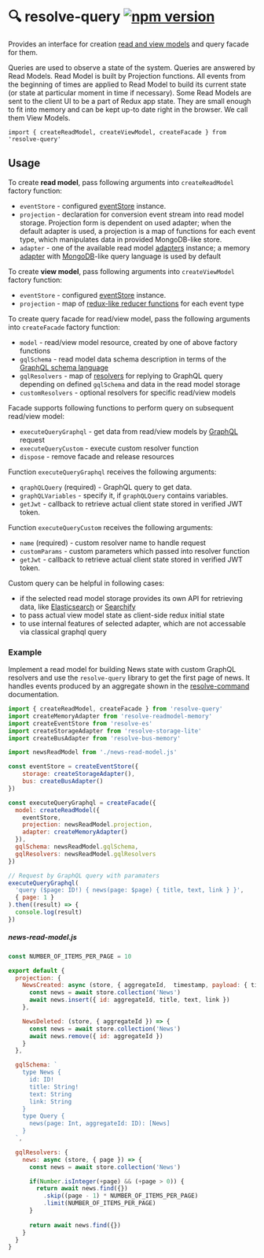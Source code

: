 # **🔍 resolve-query** [![npm version](https://badge.fury.io/js/resolve-query.svg)](https://badge.fury.io/js/resolve-query)

Provides an interface for creation [read and view models](../resolve-scripts/src/template#%EF%B8%8F-aggregates-and-read-models) and query facade for them. 

Queries are used to observe a state of the system. Queries are answered by Read Models. Read Model is built by Projection functions. All events from the beginning of times are applied to Read Model to build its current state (or state at particular moment in time if necessary).
Some Read Models are sent to the client UI to be a part of Redux app state. They are small enough to fit into memory and can be kept up-to date right in the browser. We call them View Models.

```
import { createReadModel, createViewModel, createFacade } from 'resolve-query'
```


## Usage
To create **read model**, pass following arguments into `createReadModel` factory function:
* `eventStore` - configured [eventStore](../resolve-es) instance.
* `projection` - declaration for conversion event stream into read model storage. Projection form is dependent on used adapter; when the default adapter is used, a projection is a map of functions for each event type, which manipulates data in provided MongoDB-like store.
* `adapter` - one of the available read model [adapters](../readmodel-adapters) instance; a memory [adapter](../readmodel-adapters/resolve-readmodel-memory) with [MongoDB](https://docs.mongodb.com/manual/reference/method/js-collection/)-like query language is used by default

To create **view model**, pass following arguments into `createViewModel` factory function:
* `eventStore` - configured [eventStore](../resolve-es) instance.
* `projection` - map of [redux-like reducer functions](https://redux.js.org/docs/basics/Reducers.html) for each event type


To create query facade for read/view model, pass the following arguments into `createFacade` factory function:
* `model` - read/view model resource, created by one of above factory functions
* `gqlSchema` - read model data schema description in terms of the [GraphQL schema language](http://graphql.org/learn/schema/)
* `gqlResolvers` - map of [resolvers](http://dev.apollodata.com/tools/graphql-tools/resolvers.html) for replying to GraphQL query depending on defined `gqlSchema` and data in the read model storage
* `customResolvers` - optional resolvers for specific read/view models

Facade supports following functions to perform query on subsequent read/view model:
* `executeQueryGraphql` - get data from read/view models by [GraphQL](http://graphql.org/learn/) request
* `executeQueryCustom` - execute custom resolver function
* `dispose` - remove facade and release resources

Function `executeQueryGraphql` receives the following arguments:
* `qraphQLQuery` (required) - GraphQL query to get data.
* `graphQLVariables` - specify it, if `graphQLQuery` contains variables.
* `getJwt` - callback to retrieve actual client state stored in verified JWT token.
 
Function `executeQueryCustom` receives the following arguments:
* `name` (required) - custom resolver name to handle request
* `customParams` - custom parameters which passed into resolver function
* `getJwt` - callback to retrieve actual client state stored in verified JWT token.

Custom query can be helpful in following cases:
* if the selected read model storage provides its own API for retrieving data, like [Elasticsearch](https://www.elastic.co/) or [Searchify](https://www.searchify.com/)
* to pass actual view model state as client-side redux initial state
* to use internal features of selected adapter, which are not accessable via classical graphql query


### Example
Implement a read model for building News state with custom GraphQL resolvers and use the `resolve-query` library to get the first page of news. It handles events produced by an aggregate shown in the [resolve-command](../resolve-command#example) documentation.

```js
import { createReadModel, createFacade } from 'resolve-query'
import createMemoryAdapter from 'resolve-readmodel-memory'
import createEventStore from 'resolve-es'
import createStorageAdapter from 'resolve-storage-lite'
import createBusAdapter from 'resolve-bus-memory'

import newsReadModel from './news-read-model.js'

const eventStore = createEventStore({ 
    storage: createStorageAdapter(), 
    bus: createBusAdapter()
})

const executeQueryGraphql = createFacade({
  model: createReadModel({
    eventStore,
    projection: newsReadModel.projection,
    adapter: createMemoryAdapter()
  }),
  gqlSchema: newsReadModel.gqlSchema,
  gqlResolvers: newsReadModel.gqlResolvers
})

// Request by GraphQL query with paramaters
executeQueryGraphql(
  'query ($page: ID!) { news(page: $page) { title, text, link } }',
  { page: 1 }
).then((result) => {
  console.log(result)
})
```

##### news-read-model.js
```js
const NUMBER_OF_ITEMS_PER_PAGE = 10

export default {
  projection: {
    NewsCreated: async (store, { aggregateId,  timestamp, payload: { title, link, text } }) => {
      const news = await store.collection('News')
      await news.insert({ id: aggregateId, title, text, link })
    },

    NewsDeleted: (store, { aggregateId }) => {
      const news = await store.collection('News')
      await news.remove({ id: aggregateId })
    }
  },

  gqlSchema: `
    type News {
      id: ID!
      title: String!
      text: String
      link: String
    }
    type Query {
      news(page: Int, aggregateId: ID): [News]
    }
  `,

  gqlResolvers: {
    news: async (store, { page }) => {
      const news = await store.collection('News')

      if(Number.isInteger(+page) && (+page > 0)) {
        return await news.find({})
          .skip((page - 1) * NUMBER_OF_ITEMS_PER_PAGE)
          .limit(NUMBER_OF_ITEMS_PER_PAGE)
      }
        
      return await news.find({})
    }
  }
}
```

